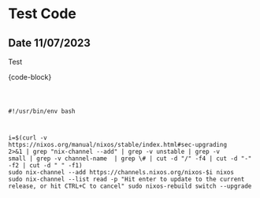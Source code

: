 # Test Code
## Date 11/07/2023

<post>

Test

</post>
<post>
<div class="code">
{code-block}
<pre>
<code>

#!/usr/bin/env bash

i=$(curl -v https://nixos.org/manual/nixos/stable/index.html#sec-upgrading 2>&1 | grep "nix-channel --add" | grep -v unstable | grep -v small | grep -v channel-name  | grep \# | cut -d "/" -f4 | cut -d "-" -f2 | cut -d " " -f1)
sudo nix-channel --add https://channels.nixos.org/nixos-$i nixos
sudo nix-channel --list
read -p "Hit enter to update to the current release, or hit CTRL+C to cancel"
sudo nixos-rebuild switch --upgrade
</code>
</pre>

</div>
</post>
